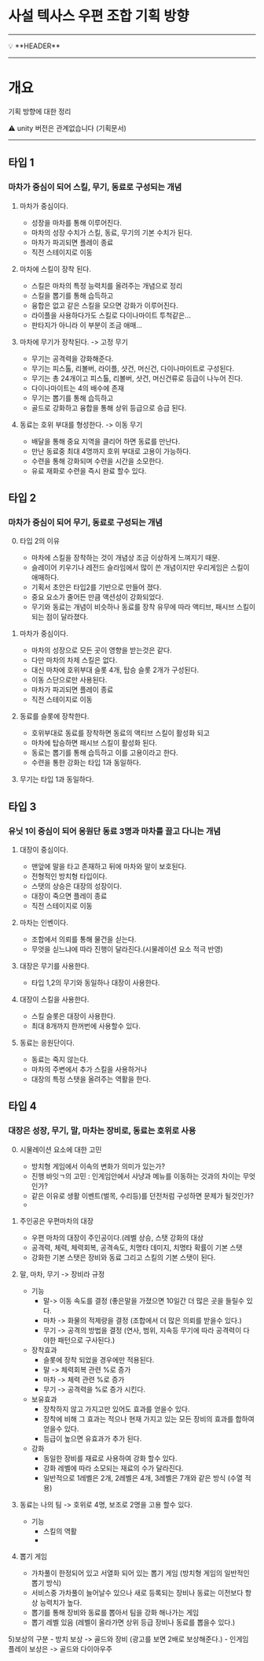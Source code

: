 # 사설 텍사스 우편 조합 기획 방향

---

<aside>
💡 **HEADER**

</aside>

---

# 개요

기획 방향에 대한 정리

<aside>
⚠️ unity 버전은 관계없습니다 (기획문서)
</aside>

---


## 타입 1
### 마차가 중심이 되어 스킬, 무기, 동료로 구성되는 개념
1) 마차가 중심이다. 
    - 성장을 마차를 통해 이루어진다.
    - 마차의 성장 수치가 스킬, 동료, 무기의 기본 수치가 된다. 
    - 마차가 파괴되면 플레이 종료 
    - 직전 스테이지로 이동

2) 마차에 스킬이 장착 된다.
    - 스킬은 마차의 특정 능력치를 올려주는 개념으로 정리
    - 스킬을 뽑기를 통해 습득하고 
    - 융합은 없고 같은 스킬을 모으면 강화가 이루어진다. 
    - 라이플을 사용하다가도 스킬로 다이나마이트 투척같은...
    - 판타지가 아니라 이 부분이 조금 애매... 

3) 마차에 무기가 장착된다. -> 고정 무기
    - 무기는 공격력을 강화해준다.
    - 무기는 피스톨, 리볼버, 라이플, 샷건, 머신건, 다이나마이트로 구성된다.
    - 무기는 총 24개이고 피스톨, 리볼버, 샷건, 머신건류로 등급이 나누어 진다.
    - 다이나마이트는 4의 배수에 존재  
    - 무기는 뽑기를 통해 습득하고 
    - 골드로 강화하고 융합을 통해 상위 등급으로 승급 된다. 
 
4) 동료는 호위 부대를 형성한다. -> 이동 무기
    - 배달을 통해 중요 지역을 클리어 하면 동료를 만난다. 
    - 만난 동료중 최대 4명까지 호위 부대로 고용이 가능하다.
    - 수련을 통해 강화되며 수련을 시간을 소모한다.
    - 유료 재화로 수련을 즉시 완료 할수 있다.  

## 타입 2
### 마차가 중심이 되어 무기, 동료로 구성되는 개념
0) 타입 2의 이유
    - 마차에 스킬을 장착하는 것이 개념상 조금 이상하게 느껴지기 때문.
    - 슬레이어 키우기나 레전드 슬라임에서 많이 쓴 개념이지만 우리게임은 스킬이 애매하다.
    - 기획서 초안은 타입2를 기반으로 만들어 졌다. 
    - 중요 요소가 줄어든 만큼 액션성이 강화되었다. 
    - 무기와 동료는 개념이 비슷하나 동료를 장착 유무에 따라 액티브, 패시브 스킬이 되는 점이 달라졌다.

1) 마차가 중심이다.
    - 마차의 성장으로 모든 곳이 영향을 받는것은 같다. 
    - 다만 마차의 차제 스킬은 없다.
    - 대신 마차에 호위부대 슬롯 4개, 탑승 슬롯 2개가 구성된다.
    - 이동 스단으로만 사용된다.
    - 마차가 파괴되면 플레이 종료 
    - 직전 스테이지로 이동
   
2) 동료를 슬롯에 장착한다.    
    - 호위부대로 동료를 장착하면 동료의 액티브 스킬이 활성화 되고 
    - 마차에 탑승하면 패시브 스킬이 활성화 된다. 
    - 동료는 뽑기를 통해 습득하고 이를 고용이라고 한다. 
    - 수련을 통한 강화는 타입 1과 동일하다.

3) 무기는 타입 1과 동일하다.

## 타입 3
### 유닛 1이 중심이 되어 응원단 동료 3명과 마차를 끌고 다니는 개념
1) 대장이 중심이다. 
    - 맨앞에 말을 타고 존재하고 뒤에 마차와 말이 보호된다. 
    - 전형적인 방치형 타입이다.
    - 스탯의 상승은 대장의 성장이다. 
    - 대장이 죽으면 플레이 종료 
    - 직전 스테이지로 이동

2) 마차는 인벤이다. 
    - 조합에서 의뢰를 통해 물건을 싣는다. 
    - 무엇을 싣느냐에 따라 진행이 달라진다.(시물레이션 요소 적극 반영) 
   
3) 대장은 무기를 사용한다.
    - 타입 1,2의 무기와 동일하나 대장이 사용한다.

4) 대장이 스킬을 사용한다.
    - 스킬 슬롯은 대장이 사용한다. 
    - 최대 8개까지 한꺼번에 사용할수 있다. 

5) 동료는 응원단이다. 
    - 동료는 죽지 않는다. 
    - 마차의 주변에서 추가 스킬을 사용하거나 
    - 대장의 특정 스탯을 올려주는 역활을 한다.

## 타입 4
### 대장은 성장, 무기, 말, 마차는 장비로, 동료는 호위로 사용
0) 시물레이션 요소에 대한 고민
    - 방치형 게임에서 이속의 변화가 의미가 있는가?
    - 진행 바잇ㄱ의 고민 : 인게임안에서 사냥과 메뉴를 이동하는 것과의 차이는 무엇인가?
    - 같은 이유로 생활 이벤트(벌목, 수리등)를 던전처럼 구성하면 문제가 될것인가?
    - 

1) 주인공은 우편마차의 대장
    - 우편 마차의 대장이 주인공이다.(레벨 상승, 스탯 강화의 대상
    - 공격력, 체력, 체력회복, 공격속도, 치명타 데미지, 치명타 확률이 기본 스탯
    - 강화한 기본 스탯은 장비와 동료 그리고 스킬의 기본 스탯이 된다.

2) 말, 마차, 무기 -> 장비라 규정
    - 기능
        - 말-> 이동 속도를 결정 (좋은말을 가졌으면 10일간 더 많은 곳을 들릴수 있다.
        - 마차 -> 화물의 적제량을 결정 (조합에서 더 많은 의뢰를 받을수 있다.)
        - 무기 -> 공격의 방법을 결정 (연사, 범위, 지속등 무기에 따라 공격력이 다야한 패턴으로 구사된다.)
    - 장착효과
        - 슬롯에 장착 되었을 경우에만 적용된다.
        - 말 -> 체력회복 관련 %로 증가
        - 마차 -> 체력 관련 %로 증가
        - 무기 -> 공격력을 %로 증가 시킨다.      
    - 보유효과 
        - 장착하지 않고 가지고만 있어도 효과를 얻을수 있다. 
        - 장착에 비해 그 효과는 적으나 현재 가지고 있는 모든 장비의 효과를 합하여 얻을수 있다.
        - 등급이 높으면 유효과가 추가 된다.
    - 강화
        - 동일한 장비를 재료로 사용하여 강화 할수 있다. 
        - 강화 레벨에 따라 소모되는 재료의 수가 달라진다.
        - 일반적으로 1레벨은 2개, 2레벨은 4개, 3레벨은 7개와 같은 방식 (수열 적용)
         

3) 동료는 나의 팀 -> 호위로 4명, 보조로 2명을 고용 할수 있다.
    - 기능
        - 스킬의 역활
        -        
4) 뽑기 게임
    - 가차풀이 한정되어 있고 서열화 되어 있는 뽑기 게임 (방치형 게임의 일반적인 뽑기 방식)
    - 서비스중 가차풀이 늘어날수 있으나 새로 등록되는 장비나 동료는 이전보다 항상 능력치가 높다.
    - 뽑기를 통해 장비와 동료를 뽑아서 팀을 강화 해나가는 게임
    - 뽑기 레벨 있음 (레벨이 올라가면 상위 등급 장비나 동료를 뽑을수 있다.) 

5)보상의 구분
    - 방치 보상 -> 골드와 장비 (광고를 보면 2배로 보상해준다.)
    - 인게임 플레이 보상은 -> 골드와 다이아우주





 
